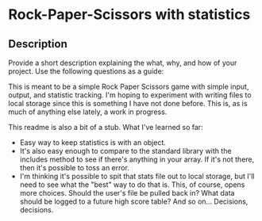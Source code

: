 # Rock-Paper-Scissors with statistics

## Description

Provide a short description explaining the what, why, and how of your project. Use the following questions as a guide:

This is meant to be a simple Rock Paper Scissors game with simple input, output, and statistic tracking. I'm hoping to experiment with writing files to local storage since this is something I have not done before. This is, as is much of anything else lately, a work in progress.

This readme is also a bit of a stub. What I've learned so far:

- Easy way to keep statistics is with an object.
- It's also easy enough to compare to the standard library with the includes method to see if there's anything in your array. If it's not there, then it's possible to toss an error.
- I'm thinking it's possible to spit that stats file out to local storage, but I'll need to see what the "best" way to do that is. This, of course, opens more choices. Should the user's file be pulled back in? What data should be logged to a future high score table? And so on... Decisions, decisions.